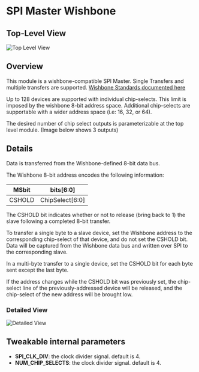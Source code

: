 SPI Master Wishbone
========
## Top-Level View
![Top Level View](https://raw.githubusercontent.com/Poofjunior/HardwareModules/master/SPI_MasterWishbone/SPI_MasterWishboneSynthesizedOutput.png)

## Overview
This module is a wishbone-compatible SPI Master. Single Transfers and multiple
transfers are supported. [Wishbone Standards documented here](http://cdn.opencores.org/downloads/wbspec_b3.pdf)

Up to 128 devices are supported with individual chip-selects. This limit is 
imposed by the wishbone 8-bit address space. Additional chip-selects are 
supportable with a wider address space (i.e: 16, 32, or 64).

The desired number of chip select outputs is parameterizable at the top
level module.  (Image below shows 3 outputs)

## Details
Data is transferred from the Wishbone-defined 8-bit data bus.

The Wishbone 8-bit address encodes the following information:

|MSbit|bits[6:0]|
|-----|---------|
| CSHOLD | ChipSelect[6:0] |


The CSHOLD bit indicates whether or not to release (bring back to 1) the slave 
following a completed 8-bit transfer.

To transfer a single byte to a slave device, set the Wishbone address to the
corresponding chip-select of that device, and do not set the CSHOLD bit. Data
will be captured from the Wishbone data bus and written over SPI to the 
corresponding slave.

In a multi-byte transfer to a single device, set the CSHOLD bit for each
byte sent except the last byte.

If the address changes while the CSHOLD bit was previously set, the chip-select
line of the previously-addressed device will be released, and the chip-select
of the new address will be brought low.

### Detailed View
![Detailed View](https://raw.githubusercontent.com/Poofjunior/HardwareModules/master/SPI_MasterWishbone/SPI_MasterWishboneSynthesizedOutputDetail.png)

## Tweakable internal parameters
* **SPI_CLK_DIV**: the clock divider signal. default is 4.
* **NUM_CHIP_SELECTS**: the clock divider signal. default is 4.
